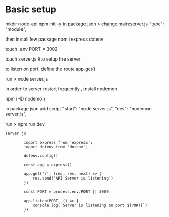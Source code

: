 # Basic setup

mkdir node-api
npm init -y
in package.json >
change
main:server.js
"type": "module",

then install few package
npm i express dotenv

touch .env
PORT = 3002

touch server.js #to setup the server

to listen on port, define the route
app.get()

run > node server.js

in order to server restart frequently , install nodemon

npm i -D nodemon

in package.json
add script
"start": "node server.js",
"dev": "nodemon server.js",

run > npm run dev

```
server.js

        import express from 'express';
        import dotenv from 'dotenv';

        dotenv.config()

        const app = express()

        app.get('/', (req, res, next) => {
            res.send('API Server is listening')
        })

        const PORT = process.env.PORT || 3000

        app.listen(PORT, () => {
            console.log(`Server is listening on port ${PORT}`)
        })


```
